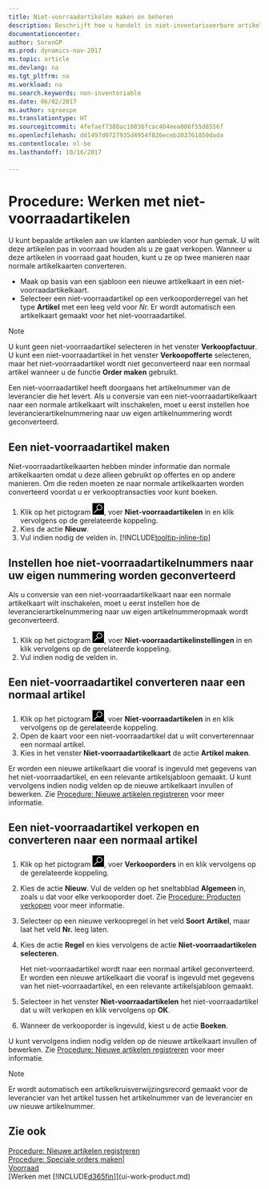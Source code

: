 ```yaml
---
title: Niet-voorraadartikelen maken en beheren
description: Beschrijft hoe u handelt in niet-inventariseerbare artikelen of artikelen die niet in voorraad worden beheerd.
documentationcenter: 
author: SorenGP
ms.prod: dynamics-nav-2017
ms.topic: article
ms.devlang: na
ms.tgt_pltfrm: na
ms.workload: na
ms.search.keywords: non-inventoriable
ms.date: 06/02/2017
ms.author: sgroespe
ms.translationtype: HT
ms.sourcegitcommit: 4fefaef7380ac10836fcac404eea006f55d8556f
ms.openlocfilehash: dd1497d0727935d4954f826eceb303761850dada
ms.contentlocale: nl-be
ms.lasthandoff: 10/16/2017

---
```

# Procedure: Werken met niet-voorraadartikelen
U kunt bepaalde artikelen aan uw klanten aanbieden voor hun gemak. U wilt deze artikelen pas in voorraad houden als u ze gaat verkopen. Wanneer u deze artikelen in voorraad gaat houden, kunt u ze op twee manieren naar normale artikelkaarten converteren.

* Maak op basis van een sjabloon een nieuwe artikelkaart in een niet-voorraadartikelkaart.
* Selecteer een niet-voorraadartikel op een verkooporderregel van het type **Artikel** met een leeg veld voor *Nr.* Er wordt automatisch een artikelkaart gemaakt voor het niet-voorraadartikel.

> [!NOTE]  
>   U kunt geen niet-voorraadartikel selecteren in het venster **Verkoopfactuur**. U kunt een niet-voorraadartikel in het venster **Verkoopofferte** selecteren, maar het niet-voorraadartikel wordt niet geconverteerd naar een normaal artikel wanneer u de functie **Order maken** gebruikt.

Een niet-voorraadartikel heeft doorgaans het artikelnummer van de leverancier die het levert. Als u conversie van een niet-voorraadartikelkaart naar een normale artikelkaart wilt inschakelen, moet u eerst instellen hoe leverancierartikelnummering naar uw eigen artikelnummering wordt geconverteerd.   

## Een niet-voorraadartikel maken
Niet-voorraadartikelkaarten hebben minder informatie dan normale artikelkaarten omdat u deze alleen gebruikt op offertes en op andere manieren. Om die reden moeten ze naar normale artikelkaarten worden converteerd voordat u er verkooptransacties voor kunt boeken.

1. Klik op het pictogram ![Zoeken naar pagina of rapport](media/ui-search/search_small.png "pictogram Zoeken naar pagina of rapport"), voer **Niet-voorraadartikelen** in en klik vervolgens op de gerelateerde koppeling.
2. Kies de actie **Nieuw**.
3. Vul indien nodig de velden in. [!INCLUDE[tooltip-inline-tip](includes/tooltip-inline-tip_md.md)]

## Instellen hoe niet-voorraadartikelnummers naar uw eigen nummering worden geconverteerd
Als u conversie van een niet-voorraadartikelkaart naar een normale artikelkaart wilt inschakelen, moet u eerst instellen hoe de leverancierartikelnummering naar uw eigen artikelnummeropmaak wordt geconverteerd.

1. Klik op het pictogram ![Zoeken naar pagina of rapport](media/ui-search/search_small.png "pictogram Zoeken naar pagina of rapport"), voer **Niet-voorraadartikelinstellingen** in en klik vervolgens op de gerelateerde koppeling.
2. Vul indien nodig de velden in.

## Een niet-voorraadartikel converteren naar een normaal artikel
1. Klik op het pictogram ![Zoeken naar pagina of rapport](media/ui-search/search_small.png "pictogram Zoeken naar pagina of rapport"), voer **Niet-voorraadartikelen** in en klik vervolgens op de gerelateerde koppeling.
2. Open de kaart voor een niet-voorraadartikel dat u wilt converterennaar een normaal artikel.
3. Kies in het venster **Niet-voorraadartikelkaart** de actie **Artikel maken**.

Er worden een nieuwe artikelkaart die vooraf is ingevuld met gegevens van het niet-voorraadartikel, en een relevante artikelsjabloon gemaakt. U kunt vervolgens indien nodig velden op de nieuwe artikelkaart invullen of bewerken. Zie [Procedure: Nieuwe artikelen registreren](inventory-how-register-new-items.md) voor meer informatie.

## Een niet-voorraadartikel verkopen en converteren naar een normaal artikel
1. Klik op het pictogram ![Zoeken naar pagina of rapport](media/ui-search/search_small.png "pictogram Zoeken naar pagina of rapport"), voer **Verkooporders** in en klik vervolgens op de gerelateerde koppeling.
2. Kies de actie **Nieuw**. Vul de velden op het sneltabblad **Algemeen** in, zoals u dat voor elke verkooporder doet. Zie [Procedure: Producten verkopen](sales-how-sell-products.md) voor meer informatie.
3. Selecteer op een nieuwe verkoopregel in het veld **Soort** **Artikel**, maar laat het veld **Nr.** leeg laten.
4. Kies de actie **Regel** en kies vervolgens de actie **Niet-voorraadartikelen selecteren**.

    Het niet-voorraadartikel wordt naar een normaal artikel geconverteerd. Er worden een nieuwe artikelkaart die vooraf is ingevuld met gegevens van het niet-voorraadartikel, en een relevante artikelsjabloon gemaakt.
5. Selecteer in het venster **Niet-voorraadartikelen** het niet-voorraadartikel dat u wilt verkopen en klik vervolgens op **OK**.
6. Wanneer de verkooporder is ingevuld, kiest u de actie **Boeken**.

U kunt vervolgens indien nodig velden op de nieuwe artikelkaart invullen of bewerken. Zie [Procedure: Nieuwe artikelen registreren](inventory-how-register-new-items.md) voor meer informatie.

> [!NOTE]  
>   Er wordt automatisch een artikelkruisverwijzingsrecord gemaakt voor de leverancier van het artikel tussen het artikelnummer van de leverancier en uw nieuwe artikelnummer.

## Zie ook
[Procedure: Nieuwe artikelen registreren](inventory-how-register-new-items.md)  
[Procedure: Speciale orders maken](sales-how-to-create-special-orders.md)|  
[Voorraad](inventory-manage-inventory.md)  
[Werken met [!INCLUDE[d365fin](includes/d365fin_md.md)]](ui-work-product.md)

